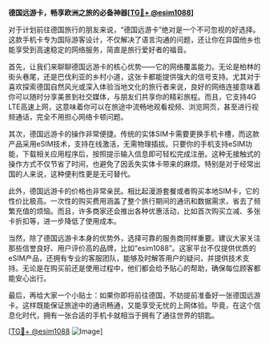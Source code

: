 **德国远游卡，畅享欧洲之旅的必备神器[[TG💪+ @esim1088](https://t.me/s/esim1088)]**

对于计划前往德国旅行的朋友来说，“德国远游卡”绝对是一个不可忽视的好选择。这款手机卡专为国际游客设计，不仅解决了语言沟通的问题，还让你在异国他乡也能享受到高速稳定的网络服务，简直是旅行爱好者的福音。

首先，让我们来聊聊德国远游卡的核心优势——它的网络覆盖能力。无论是柏林的街头巷尾，还是巴伐利亚的乡村小道，这张卡都能提供强大的信号支持。尤其对于喜欢探索德国自然风光或深入体验当地文化的旅行者来说，良好的网络连接意味着你可以随时分享美景到社交媒体，与朋友们共享你的精彩旅程。而且，它支持4G LTE高速上网，这意味着你可以在旅途中流畅地观看视频、浏览网页，甚至进行视频通话，完全不用担心网络卡顿问题。

其次，德国远游卡的操作非常便捷。传统的实体SIM卡需要更换手机卡槽，而这款产品采用eSIM技术，支持在线激活，无需物理插拔。只要你的手机支持eSIM功能，下载相关应用程序后，按照提示输入信息即可轻松完成注册。这种无接触式的操作方式不仅节省了时间，也避免了因丢失实体卡带来的麻烦。特别是对于经常出国的人来说，这种便利性更是无可替代。

此外，德国远游卡的价格也非常亲民。相比起漫游套餐或者购买本地SIM卡，它的性价比极高。一次性的购买费用涵盖了整个旅行期间的通讯和数据需求，省去了频繁充值的烦恼。而且，许多商家还会推出各种优惠活动，比如首次购买立减、多张卡折扣等，进一步降低了使用成本。

当然，除了德国远游卡本身的优势外，选择可靠的服务商同样重要。建议大家关注那些信誉良好、用户评价高的品牌，比如“esim1088”。这家平台不仅提供优质的eSIM产品，还拥有专业的客服团队，能够及时解答用户的疑问，并提供技术支持。无论是在购买前还是使用过程中，他们都会给予贴心的帮助，确保每位顾客都能安心出行。

最后，再给大家一个小贴士：如果你即将前往德国，不妨提前准备好一张德国远游卡。这样既能保证旅途中的通讯畅通，又能享受无忧的上网体验。毕竟，在这个信息化时代，拥有一张合适的手机卡就相当于拥有了通往世界的钥匙。

[[TG💪+ @esim1088](https://t.me/s/esim1088) ![Image](https://i.postimg.cc/4NQfJmqS/Snipaste-2025-05-13-00-14-12.png)]